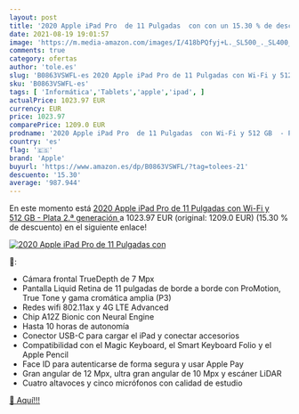 ```yaml
---
layout: post
title: '2020 Apple iPad Pro  de 11 Pulgadas  con con un 15.30 % de descuento'
date: 2021-08-19 19:01:57
image: 'https://m.media-amazon.com/images/I/418bPQfyj+L._SL500_._SL400_.jpg'
comments: true
category: ofertas
author: 'tole.es'
slug: 'B0863VSWFL-es 2020 Apple iPad Pro de 11 Pulgadas con Wi-Fi y 512 GB -...'
sku: 'B0863VSWFL-es'
tags: [ 'Informática','Tablets','apple','ipad', ]
actualPrice: 1023.97 EUR
currency: EUR
price: 1023.97
comparePrice: 1209.0 EUR
prodname: '2020 Apple iPad Pro  de 11 Pulgadas  con Wi-Fi y 512 GB  - Plata  2.ª generación '
country: 'es'
flag: '🇪🇸'
brand: 'Apple'
buyurl: 'https://www.amazon.es/dp/B0863VSWFL/?tag=tolees-21'
descuento: '15.30'
average: '987.944'
---
```


En este momento está [2020 Apple iPad Pro  de 11 Pulgadas  con Wi-Fi y 512 GB  - Plata  2.ª generación ](https://www.amazon.es/dp/B0863VSWFL/?tag=tolees-21) a 1023.97 EUR (original: 1209.0 EUR) (15.30 %  de descuento) en el siguiente enlace!

[![2020 Apple iPad Pro  de 11 Pulgadas  con](https://m.media-amazon.com/images/I/418bPQfyj+L._SL500_._SL400_.jpg)](https://www.amazon.es/dp/B0863VSWFL/?tag=tolees-21)

🔎:

- Cámara frontal TrueDepth de 7 Mpx
- Pantalla Liquid Retina de 11 pulgadas de borde a borde con ProMotion, True Tone y gama cromática amplia (P3)
- Redes wifi 802.11ax y 4G LTE Advanced
- Chip A12Z Bionic con Neural Engine
- Hasta 10 horas de autonomía
- Conector USB-C para cargar el iPad y conectar accesorios
- Compatibilidad con el Magic Keyboard, el Smart Keyboard Folio y el Apple Pencil
- Face ID para autenticarse de forma segura y usar Apple Pay
- Gran angular de 12 Mpx, ultra gran angular de 10 Mpx y escáner LiDAR
- Cuatro altavoces y cinco micrófonos con calidad de estudio

[🛒 Aquí!!!](https://www.amazon.es/dp/B0863VSWFL/?tag=tolees-21)
